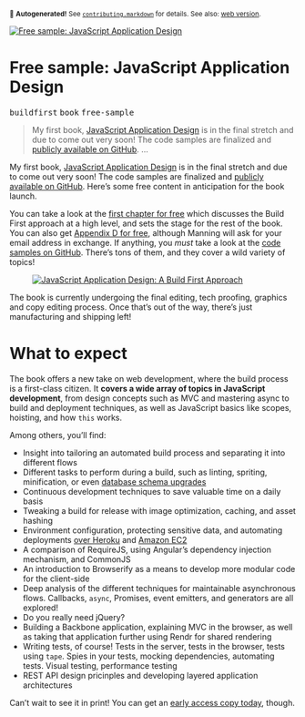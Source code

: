 <sub>&#x1F6A8; <strong>Autogenerated!</strong> See <a href="https://github.com/ponyfoo/articles/tree/noindex/contributing.markdown"><code>contributing.markdown</code></a> for details. See also: <a href="https://ponyfoo.com/articles/free-sample-javascript-application-design">web version</a>.</sub>

<a href="https://ponyfoo.com/articles/free-sample-javascript-application-design"><div><img src="https://i.imgur.com/SaMKSqg.jpg" alt="Free sample: JavaScript Application Design"></div></a>

<h1>Free sample: JavaScript Application Design</h1>

<p><kbd>buildfirst</kbd> <kbd>book</kbd> <kbd>free-sample</kbd></p>

<blockquote><p>My first book, <a href="http://bevacqua.io/bf/book" target="_blank">JavaScript Application Design</a> is in the final stretch and due to come out very soon! The code samples are finalized and <a href="https://github.com/buildfirst/buildfirst" target="_blank">publicly available on GitHub</a>. &#x2026;</p></blockquote>

<div><p>My first book, <a href="http://bevacqua.io/bf/book" target="_blank">JavaScript Application Design</a> is in the final stretch and due to come out very soon! The code samples are finalized and <a href="https://github.com/buildfirst/buildfirst" target="_blank">publicly available on GitHub</a>. Here&#x2019;s some free content in anticipation for the book launch.</p></div>

<blockquote></blockquote>

<div><p>You can take a look at the <a href="http://manning.com/bevacqua/JSAD_MEAP_ch1.pdf" target="_blank">first chapter for free</a> which discusses the Build First approach at a high level, and sets the stage for the rest of the book. You can also get <a href="http://manning.com/free/excerpt_bevacqua.html" target="_blank">Appendix D for free</a>, although Manning will ask for your email address in exchange. If anything, you <em>must</em> take a look at the <a href="https://github.com/buildfirst/buildfirst" target="_blank">code samples on GitHub</a>. There&#x2019;s tons of them, and they cover a wild variety of topics!</p> <figure class="figure-has-loaded"><a href="http://bevacqua.io/bf/book" target="_blank"><img src="https://www.gravatar.com/avatar/cee019b251cf09f440b4427541e46cb8.png?s=400" alt="JavaScript Application Design: A Build First Approach"></a></figure></div>

<div><p>The book is currently undergoing the final editing, tech proofing, graphics and copy editing process. Once that&#x2019;s out of the way, there&#x2019;s just manufacturing and shipping left!</p> <h1 id="what-to-expect">What to expect</h1> <p>The book offers a new take on web development, where the build process is a first-class citizen. It <strong>covers a wide array of topics in JavaScript development</strong>, from design concepts such as MVC and mastering async to build and deployment techniques, as well as JavaScript basics like scopes, hoisting, and how <code class="md-code md-code-inline">this</code> works.</p> <p>Among others, you&#x2019;ll find:</p> <ul> <li>Insight into tailoring an automated build process and separating it into different flows</li> <li>Different tasks to perform during a build, such as linting, spriting, minification, or even <a href="https://github.com/buildfirst/buildfirst/tree/master/ch02/10_mysql-tasks" target="_blank" aria-label="MySQL Database Tasks">database schema upgrades</a></li> <li>Continuous development techniques to save valuable time on a daily basis</li> <li>Tweaking a build for release with image optimization, caching, and asset hashing</li> <li>Environment configuration, protecting sensitive data, and automating deployments <a href="https://github.com/buildfirst/buildfirst/tree/master/ch04/05_heroku-deployments" target="_blank" aria-label="Deployments with Heroku">over Heroku</a> and <a href="https://github.com/buildfirst/buildfirst/tree/master/ch04/07_aws-deployments" target="_blank" aria-label="Deploying to Amazon EC2">Amazon EC2</a></li> <li>A comparison of RequireJS, using Angular&#x2019;s dependency injection mechanism, and CommonJS</li> <li>An introduction to Browserify as a means to develop more modular code for the client-side</li> <li>Deep analysis of the different techniques for maintainable asynchronous flows. Callbacks, <code class="md-code md-code-inline">async</code>, Promises, event emitters, and generators are all explored!</li> <li>Do you really need jQuery?</li> <li>Building a Backbone application, explaining MVC in the browser, as well as taking that application further using Rendr for shared rendering</li> <li>Writing tests, of course! Tests in the server, tests in the browser, tests using <code class="md-code md-code-inline">tape</code>. Spies in your tests, mocking dependencies, automating tests. Visual testing, performance testing</li> <li>REST API design pricinples and developing layered application architectures</li> </ul> <p>Can&#x2019;t wait to see it in print! You can get an <a href="http://bevacqua.io/bf/book" target="_blank" aria-label="JavaScript Application Design: A Build First Approach">early access copy today</a>, though.</p></div>
